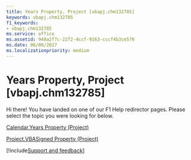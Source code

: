 ```yaml
---
title: Years Property, Project [vbapj.chm132785]
keywords: vbapj.chm132785
f1_keywords:
- vbapj.chm132785
ms.service: office
ms.assetid: 948a2f7c-22f2-4ccf-9163-cccf4b3ce570
ms.date: 06/08/2017
ms.localizationpriority: medium
---
```



# Years Property, Project [vbapj.chm132785]

Hi there! You have landed on one of our F1 Help redirector pages. Please select the topic you were looking for below.

[Calendar.Years Property (Project)](https://msdn.microsoft.com/library/63f17754-d258-3fd2-5f20-33b8998e7e4d%28Office.15%29.aspx)

[Project.VBASigned Property (Project)](https://msdn.microsoft.com/library/469f9f58-4386-7a0b-5937-5f758411bd38%28Office.15%29.aspx)

[!include[Support and feedback](~/includes/feedback-boilerplate.md)]